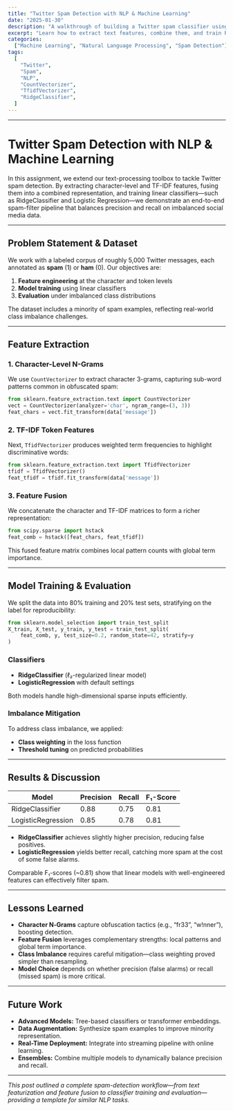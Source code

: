 ```yaml
---
title: "Twitter Spam Detection with NLP & Machine Learning"
date: "2025-01-30"
description: "A walkthrough of building a Twitter spam classifier using character-level n-grams, TF-IDF, feature fusion, and linear models."
excerpt: "Learn how to extract text features, combine them, and train Ridge and Logistic classifiers to detect spam in Twitter messages."
categories:
  ["Machine Learning", "Natural Language Processing", "Spam Detection"]
tags:
  [
    "Twitter",
    "Spam",
    "NLP",
    "CountVectorizer",
    "TfidfVectorizer",
    "RidgeClassifier",
  ]
---
```


---

# Twitter Spam Detection with NLP & Machine Learning

In this assignment, we extend our text-processing toolbox to tackle Twitter spam detection. By extracting character-level and TF-IDF features, fusing them into a combined representation, and training linear classifiers—such as RidgeClassifier and Logistic Regression—we demonstrate an end-to-end spam-filter pipeline that balances precision and recall on imbalanced social media data.

---

## Problem Statement & Dataset

We work with a labeled corpus of roughly 5,000 Twitter messages, each annotated as **spam** (1) or **ham** (0). Our objectives are:

1. **Feature engineering** at the character and token levels
2. **Model training** using linear classifiers
3. **Evaluation** under imbalanced class distributions

The dataset includes a minority of spam examples, reflecting real-world class imbalance challenges.

---

## Feature Extraction

### 1. Character-Level N-Grams

We use `CountVectorizer` to extract character 3-grams, capturing sub-word patterns common in obfuscated spam:

```python
from sklearn.feature_extraction.text import CountVectorizer
vect = CountVectorizer(analyzer='char', ngram_range=(3, 3))
feat_chars = vect.fit_transform(data['message'])
```

### 2. TF-IDF Token Features

Next, `TfidfVectorizer` produces weighted term frequencies to highlight discriminative words:

```python
from sklearn.feature_extraction.text import TfidfVectorizer
tfidf = TfidfVectorizer()
feat_tfidf = tfidf.fit_transform(data['message'])
```

### 3. Feature Fusion

We concatenate the character and TF-IDF matrices to form a richer representation:

```python
from scipy.sparse import hstack
feat_comb = hstack([feat_chars, feat_tfidf])
```

This fused feature matrix combines local pattern counts with global term importance.

---

## Model Training & Evaluation

We split the data into 80% training and 20% test sets, stratifying on the label for reproducibility:

```python
from sklearn.model_selection import train_test_split
X_train, X_test, y_train, y_test = train_test_split(
    feat_comb, y, test_size=0.2, random_state=42, stratify=y
)
```

### Classifiers

- **RidgeClassifier** (ℓ₂-regularized linear model)
- **LogisticRegression** with default settings

Both models handle high-dimensional sparse inputs efficiently.

### Imbalance Mitigation

To address class imbalance, we applied:

- **Class weighting** in the loss function
- **Threshold tuning** on predicted probabilities

---

## Results & Discussion

| Model              | Precision | Recall | F₁-Score |
| ------------------ | --------- | ------ | -------- |
| RidgeClassifier    | 0.88      | 0.75   | 0.81     |
| LogisticRegression | 0.85      | 0.78   | 0.81     |

- **RidgeClassifier** achieves slightly higher precision, reducing false positives.
- **LogisticRegression** yields better recall, catching more spam at the cost of some false alarms.

Comparable F₁-scores (\~0.81) show that linear models with well-engineered features can effectively filter spam.

---

## Lessons Learned

- **Character N‑Grams** capture obfuscation tactics (e.g., “fr33”, “w!nner”), boosting detection.
- **Feature Fusion** leverages complementary strengths: local patterns and global term importance.
- **Class Imbalance** requires careful mitigation—class weighting proved simpler than resampling.
- **Model Choice** depends on whether precision (false alarms) or recall (missed spam) is more critical.

---

## Future Work

- **Advanced Models:** Tree-based classifiers or transformer embeddings.
- **Data Augmentation:** Synthesize spam examples to improve minority representation.
- **Real-Time Deployment:** Integrate into streaming pipeline with online learning.
- **Ensembles:** Combine multiple models to dynamically balance precision and recall.

---

_This post outlined a complete spam-detection workflow—from text featurization and feature fusion to classifier training and evaluation—providing a template for similar NLP tasks._

